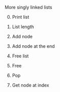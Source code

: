 More singly linked lists

0. Print list

1. List length

2. Add node

3. Add node at the end

4. Free list

5. Free

6. Pop

7. Get node at index
